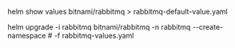  helm show values bitnami/rabbitmq > rabbitmq-default-value.yaml




helm upgrade -i rabbitmq bitnami/rabbitmq -n rabbitmq  --create-namespace # -f rabbitmq-values.yaml
